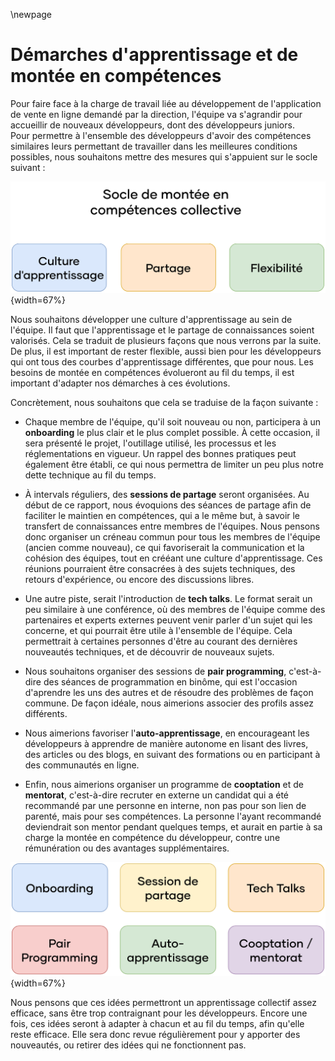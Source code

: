 
\newpage

#   Démarches d'apprentissage et de montée en compétences

Pour faire face à la charge de travail liée au développement de l'application de vente en ligne demandé par la direction, l'équipe va s'agrandir pour accueillir de nouveaux développeurs, dont des développeurs juniors.  
Pour permettre à l'ensemble des développeurs d'avoir des compétences similaires leurs permettant de travailler dans les meilleures conditions possibles, nous souhaitons mettre des mesures qui s'appuient sur le socle suivant :

![Pilliers du socle de montée en compétences collective](ASSETS/IMAGES/VI/Socle.png){width=67%}

Nous souhaitons développer une culture d'apprentissage au sein de l'équipe. Il faut que l'apprentissage et le partage de connaissances soient valorisés. Cela se traduit de plusieurs façons que nous verrons par la suite. De plus, il est important de rester flexible, aussi bien pour les développeurs qui ont tous des courbes d'apprentissage différentes, que pour nous. Les besoins de montée en compétences évolueront au fil du temps, il est important d'adapter nos démarches à ces évolutions.

Concrètement, nous souhaitons que cela se traduise de la façon suivante :

 -  Chaque membre de l'équipe, qu'il soit nouveau ou non, participera à un **onboarding** le plus clair et le plus complet possible. À cette occasion, il sera présenté le projet, l'outillage utilisé, les processus et les réglementations en vigueur. Un rappel des bonnes pratiques peut également être établi, ce qui nous permettra de limiter un peu plus notre dette technique au fil du temps.

 -  À intervals réguliers, des **sessions de partage** seront organisées. Au début de ce rapport, nous évoquions des séances de partage afin de faciliter le maintien en compétences, qui a le même but, à savoir le transfert de connaissances entre membres de l'équipes. Nous pensons donc organiser un créneau commun pour tous les membres de l'équipe (ancien comme nouveau), ce qui favoriserait la communication et la cohésion des équipes, tout en crééant une culture d'apprentissage. Ces réunions pourraient être consacrées à des sujets techniques, des retours d'expérience, ou encore des discussions libres.

 -  Une autre piste, serait l'introduction de **tech talks**. Le format serait un peu similaire à une conférence, où des membres de l'équipe comme des partenaires et experts externes peuvent venir parler d'un sujet qui les concerne, et qui pourrait être utile à l'ensemble de l'équipe. Cela permettrait à certaines personnes d'être au courant des dernières nouveautés techniques, et de découvrir de nouveaux sujets.

 -  Nous souhaitons organiser des sessions de **pair programming**, c'est-à-dire des séances de programmation en binôme, qui est l'occasion d'aprendre les uns des autres et de résoudre des problèmes de façon commune. De façon idéale, nous aimerions associer des profils assez différents.

 -  Nous aimerions favoriser l'**auto-apprentissage**, en encourageant les développeurs à apprendre de manière autonome en lisant des livres, des articles ou des blogs, en suivant des formations ou en participant à des communautés en ligne.

 -  Enfin, nous aimerions organiser un programme de **cooptation** et de **mentorat**, c'est-à-dire recruter en externe un candidat qui a été recommandé par une personne en interne, non pas pour son lien de parenté, mais pour ses compétences. La personne l'ayant recommandé deviendrait son mentor pendant quelques temps, et aurait en partie à sa charge la montée en compétence du développeur, contre une rémunération ou des avantages supplémentaires.

![Nuage d'idées permettant une démarche d'apprentissage collective](ASSETS/IMAGES/VI/Demarches.png){width=67%}

Nous pensons que ces idées permettront un apprentissage collectif assez efficace, sans être trop contraignant pour les développeurs. Encore une fois, ces idées seront à adapter à chacun et au fil du temps, afin qu'elle reste efficace. Elle sera donc revue régulièrement pour y apporter des nouveautés, ou retirer des idées qui ne fonctionnent pas.
